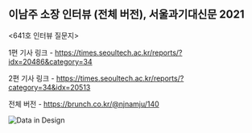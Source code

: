 ## 이남주 소장 인터뷰 (전체 버전), 서울과기대신문 2021


<641호 인터뷰 질문지>

1편 기사 링크 - https://times.seoultech.ac.kr/reports/?idx=20486&category=34 

2편 기사 링크 - https://times.seoultech.ac.kr/reports/?category=34&idx=20513

전체 버전 - https://brunch.co.kr/@njnamju/140

![Data in Design](https://namjulee.github.io/njs-lab-public/project/2021-interview-snut-times/2021-interview-snut-times.jpg)
